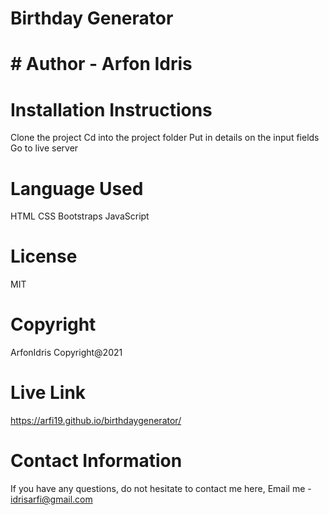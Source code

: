 # Birthday Generator
# #  Author - Arfon Idris
# Installation Instructions
  Clone the project
  Cd into the project folder
  Put in details on the input fields
  Go to live server
# Language Used
  HTML
  CSS
  Bootstraps
  JavaScript
# License
  MIT
# Copyright
  ArfonIdris Copyright@2021
# Live Link
 https://arfi19.github.io/birthdaygenerator/
# Contact Information
  If you have any questions, do not hesitate to contact me here,
  Email me - idrisarfi@gmail.com
